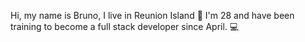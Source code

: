 Hi, my name is Bruno, I live in Reunion Island 🌅 
I'm 28 and have been training to become a full stack developer since April. 💻 

<!---
BF07/BF07 is a ✨ special ✨ repository because its `README.md` (this file) appears on your GitHub profile.
You can click the Preview link to take a look at your changes.
--->

